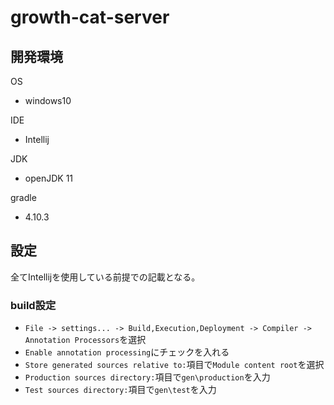 # growth-cat-server

## 開発環境

OS

- windows10

IDE

- Intellij

JDK

- openJDK 11

gradle

- 4.10.3

## 設定

全てIntellijを使用している前提での記載となる。

### build設定

- `File -> settings... -> Build,Execution,Deployment -> Compiler -> Annotation Processors`を選択
- `Enable annotation processing`にチェックを入れる
- `Store generated sources relative to:`項目で`Module content root`を選択
- `Production sources directory:`項目で`gen\production`を入力
- `Test sources directory:`項目で`gen\test`を入力

